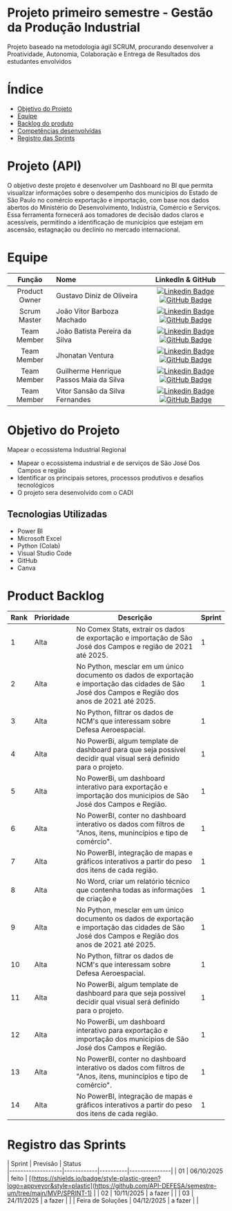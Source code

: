 # Projeto primeiro semestre - Gestão da Produção Industrial 

Projeto baseado na metodologia ágil SCRUM, procurando desenvolver a Proatividade, Autonomia, Colaboração e Entrega de Resultados dos estudantes envolvidos

# Índice
* [Objetivo do Projeto](#objetivo-do-projeto)
* [Equipe](#Equipe)
* [Backlog do produto](#Product-Backlog)
* [Competências desenvolvidas](#competências-desenvolvidas)
* [Registro das Sprints](#Registro-das-Sprints)


# Projeto (API) 
O objetivo deste projeto é desenvolver um Dashboard no BI que permita visualizar informações sobre o desempenho dos municípios do Estado de São Paulo no comércio exportação e importação, com base nos dados abertos do Ministério do Desenvolvimento, Indústria, Comércio e Serviços. Essa ferramenta fornecerá aos tomadores de decisão dados claros e acessíveis, permitindo a identificação de municípios que estejam em ascensão, estagnação ou declínio no mercado internacional. 

# Equipe
|    Função     | Nome                                  |                                                                                                                                                      LinkedIn & GitHub                                                                                                                                                      |
| :-----------: | :------------------------------------ | :-------------------------------------------------------------------------------------------------------------------------------------------------------------------------------------------------------------------------------------------------------------------------------------------------------------------------: |
| Product Owner |   Gustavo Diniz de Oliveira   |     [![Linkedin Badge](https://img.shields.io/badge/Linkedin-blue?style=flat-square&logo=Linkedin&logoColor=white)](https://www.linkedin.com/in/gustavo-diniz-de-oliveira-172554260?) [![GitHub Badge](https://img.shields.io/badge/GitHub-111217?style=flat-square&logo=github&logoColor=white)](https://github.com/XZ717)              |
| Scrum Master  | João Vitor Barboza Machado  |      [![Linkedin Badge](https://img.shields.io/badge/Linkedin-blue?style=flat-square&logo=Linkedin&logoColor=white)](https://www.linkedin.com/in/jo%C3%A3o-ricardo-rodrigues-ara%C3%BAjo-705560149?utm_source=share&utm_campaign=share_via&utm_content=profile&utm_medium=android_app) [![GitHub Badge](https://img.shields.io/badge/GitHub-111217?style=flat-square&logo=github&logoColor=white)](https://github.com/trabalhofatec2025)     |
| Team Member   | João Batista Pereira da Silva  |         [![Linkedin Badge](https://img.shields.io/badge/Linkedin-blue?style=flat-square&logo=Linkedin&logoColor=white)](https://www.linkedin.com/in/jo%C3%A3o-pereira-da-silva-990ba6248?utm_source=share&utm_campaign=share_via&utm_content=profile&utm_medium=ios_app) [![GitHub Badge](https://img.shields.io/badge/GitHub-111217?style=flat-square&logo=github&logoColor=white)](https://github.com/JaoPereira292)        |
|  Team Member  | Jhonatan Ventura  |         [![Linkedin Badge](https://img.shields.io/badge/Linkedin-blue?style=flat-square&logo=Linkedin&logoColor=white)](https://www.linkedin.com/in/jhonatan-ventura-867433379?) [![GitHub Badge](https://img.shields.io/badge/GitHub-111217?style=flat-square&logo=github&logoColor=white)](https://github.com/Jhonatanventura1709)        |
|  Team Member  | Guilherme Henrique Passos Maia da Silva   |   [![Linkedin Badge](https://img.shields.io/badge/Linkedin-blue?style=flat-square&logo=Linkedin&logoColor=white)](https://www.linkedin.com/in/guilherme-henrique-silva-a19b87208?) [![GitHub Badge](https://img.shields.io/badge/GitHub-111217?style=flat-square&logo=github&logoColor=white)](https://github.com/Guipass0s)   |
|  Team Member  | Vitor Sansão da Silva Fernandes   |   [![Linkedin Badge](https://img.shields.io/badge/Linkedin-blue?style=flat-square&logo=Linkedin&logoColor=white)](https://www.linkedin.com/in/guilherme-henrique-silva-a19b87208?) [![GitHub Badge](https://img.shields.io/badge/GitHub-111217?style=flat-square&logo=github&logoColor=white)](https://github.com/Guipass0s)   |
  


# Objetivo do Projeto
Mapear o ecossistema Industrial Regional
* Mapear o ecossistema industrial e de serviços de São José Dos Campos e região
* Identificar os principais setores, processos produtivos e desafios tecnológicos
* O projeto sera desenvolvido com o CADI

## Tecnologias Utilizadas

* Power BI
* Microsoft Excel
* Python (Colab)
* Visual Studio Code
* GitHub
* Canva




# Product Backlog

| Rank | Prioridade | Descrição                                                                                                                                                                                                      | Sprint |
|------|------------|----------------------------------------------------------------------------------------------------------------------------------------------------------------------------------------------------------------|--------|
| 1    | Alta       | No Comex Stats, extrair os dados de exportação e importação de São José dos Campos e região de 2021 até 2025.                                       | 1      |
| 2    | Alta       | No Python, mesclar em um único documento os dados de exportação e importação das cidades de São José dos Campos e Região dos anos de 2021 até 2025. | 1      |
| 3    | Alta       | No Python, filtrar os dados de NCM's que interessam sobre Defesa Aeroespacial.                                                                      | 1      |
| 4    | Alta       | No PowerBi, algum template de dashboard para que seja possivel decidir qual visual será definido para o projeto.                                    | 1      |
| 5    | Alta       | No PowerBi, um dashboard interativo para exportação e importação dos municipios de São José dos Campos e Região.                                    | 1      |
| 6    | Alta       | No PowerBI, conter no dashboard interativo os dados com filtros de "Anos, itens, munincípios e tipo de comércio".                                   | 1      |
| 7    | Alta       | No PowerBI, integração de mapas e gráficos interativos a partir do peso dos itens de cada região.                                                   | 1      | 
| 8    | Alta       | No Word, criar um relatório técnico que contenha todas as informações de criação e                                        | 1      |
| 9    | Alta       | No Python, mesclar em um único documento os dados de exportação e importação das cidades de São José dos Campos e Região dos anos de 2021 até 2025. | 1      |
| 10   | Alta       | No Python, filtrar os dados de NCM's que interessam sobre Defesa Aeroespacial.                                                                      | 1      |
| 11   | Alta       | No PowerBi, algum template de dashboard para que seja possivel decidir qual visual será definido para o projeto.                                    | 1      |
| 12   | Alta       | No PowerBi, um dashboard interativo para exportação e importação dos municipios de São José dos Campos e Região.                                    | 1      |
| 13   | Alta       | No PowerBI, conter no dashboard interativo os dados com filtros de "Anos, itens, munincípios e tipo de comércio".                                   | 1      |
| 14   | Alta       | No PowerBI, integração de mapas e gráficos interativos a partir do peso dos itens de cada região.                                                   | 1      | 






  
# Registro das Sprints

| Sprint            | Previsão   | Status   
|-------------------|------------|----------|---------------|
| 01                | 06/10/2025 | feito    | [(https://shields.io/badge/style-plastic-green?logo=appveyor&style=plastic](https://github.com/API-DEFESA/semestre-um/tree/main/MVP/SPRINT-1)
| 
| 02                | 10/11/2025 | a fazer  |               |
| 03                | 24/11/2025 | a fazer  |               |
| Feira de Soluções | 04/12/2025 | a fazer  |               |

